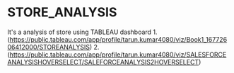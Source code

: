 # STORE_ANALYSIS
It's a analysis of store using TABLEAU dashboard
1.(https://public.tableau.com/app/profile/tarun.kumar4080/viz/Book1_16772606412000/STOREANALYSIS)
2.(https://public.tableau.com/app/profile/tarun.kumar4080/viz/SALESFORCEANALYSISHOVERSELECT/SALEFORCEANALYSIS2HOVERSELECT)
